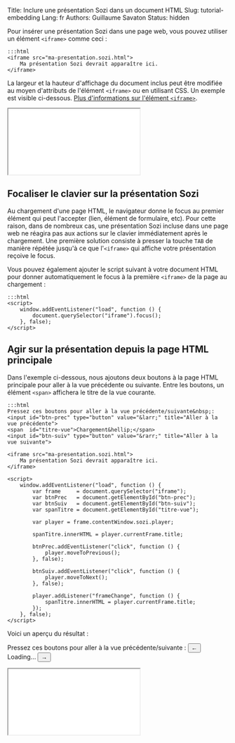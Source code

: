 Title: Inclure une présentation Sozi dans un document HTML
Slug: tutorial-embedding
Lang: fr
Authors: Guillaume Savaton
Status: hidden

Pour insérer une présentation Sozi dans une page web, vous pouvez
utiliser un élément `<iframe>` comme ceci&nbsp;:


    :::html
    <iframe src="ma-presentation.sozi.html">
        Ma présentation Sozi devrait apparaître ici.
    </iframe>

La largeur et la hauteur d'affichage du document inclus peut être
modifiée au moyen d'attributs de l'élément `<iframe>` ou
en utilisant CSS.
Un exemple est visible ci-dessous.
[Plus d'informations sur l'élément `<iframe>`](https://developer.mozilla.org/fr/docs/Web/HTML/Element/iframe).

<iframe class="sozi" src="|filename|/presentations/ceci-nest-pas-un-diaporama.sozi.html">
    Votre navigateur ne peut pas afficher ce contenu.
</iframe>

Focaliser le clavier sur la présentation Sozi
-----------------------------------------------

Au chargement d'une page HTML, le navigateur donne le focus au premier
élément qui peut l'accepter (lien, élément de formulaire, etc).
Pour cette raison, dans de nombreux cas, une présentation Sozi incluse dans
une page web ne réagira pas aux actions sur le clavier immédiatement
après le chargement.
Une première solution consiste à presser la touche `TAB` de manière répétée
jusqu'à ce que l'`<iframe>` qui affiche votre présentation reçoive le focus.

Vous pouvez également ajouter le script suivant à votre document HTML
pour donner automatiquement le focus à la première `<iframe>` de la page
au chargement&nbsp;:

    :::html
    <script>
        window.addEventListener("load", function () {
            document.querySelector("iframe").focus();
        }, false);
    </script>

Agir sur la présentation depuis la page HTML principale
-------------------------------------------------------

Dans l'exemple ci-dessous, nous ajoutons deux boutons à la page HTML principale
pour aller à la vue précédente ou suivante.
Entre les boutons, un élément `<span>` affichera le titre de la vue courante.

    :::html
    Pressez ces boutons pour aller à la vue précédente/suivante&nbsp;:
    <input id="btn-prec" type="button" value="&larr;" title="Aller à la vue précédente">
    <span  id="titre-vue">Chargement&hellip;</span>
    <input id="btn-suiv" type="button" value="&rarr;" title="Aller à la vue suivante">

    <iframe src="ma-presentation.sozi.html">
        Ma présentation Sozi devrait apparaître ici.
    </iframe>

    <script>
        window.addEventListener("load", function () {
            var frame     = document.querySelector("iframe");
            var btnPrec   = document.getElementById("btn-prec");
            var btnSuiv   = document.getElementById("btn-suiv");
            var spanTitre = document.getElementById("titre-vue");

            var player = frame.contentWindow.sozi.player;

            spanTitre.innerHTML = player.currentFrame.title;

            btnPrec.addEventListener("click", function () {
                player.moveToPrevious();
            }, false);

            btnSuiv.addEventListener("click", function () {
                player.moveToNext();
            }, false);

            player.addListener("frameChange", function () {
                spanTitre.innerHTML = player.currentFrame.title;
            });
        }, false);
    </script>

Voici un aperçu du résultat&nbsp;:

Pressez ces boutons pour aller à la vue précédente/suivante&nbsp;:
<input id="sozi-first-presentation-prev" title="Move to the previous frame" type="button" value="&larr;">
<span  id="sozi-first-presentation-title">Loading&hellip;</span>
<input id="sozi-first-presentation-next" title="Move to the next frame" type="button" value="&rarr;">

<iframe class="sozi" id="sozi-first-presentation" src="|filename|/presentations/tutorial-first/first-presentation.sozi.html">
    Your browser cannot display this content.
</iframe>

<script>
    window.addEventListener("load", function () {
        var frame     = document.getElementById("sozi-first-presentation");
        var btnPrec   = document.getElementById("sozi-first-presentation-prev");
        var btnSuiv   = document.getElementById("sozi-first-presentation-next");
        var spanTitre = document.getElementById("sozi-first-presentation-title");

        var player = frame.contentWindow.sozi.player;

        spanTitre.innerHTML = player.currentFrame.title;

        btnPrec.addEventListener("click", function () {
            player.moveToPrevious();
        }, false);

        btnSuiv.addEventListener("click", function () {
            player.moveToNext();
        }, false);

        player.addListener("frameChange", function () {
            spanTitre.innerHTML = player.currentFrame.title;
        });
    }, false);
</script>
